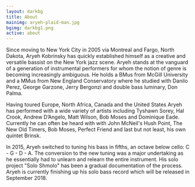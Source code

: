 ```yaml
---
layout: darkbg
title: About
mainimg: aryeh-plaid-man.jpg
bgimg: darkbg1.png
active: about
---
```

Since moving to New York City in 2005 via Montreal and Fargo, North Dakota, Aryeh Kobrinsky has quickly established himself as a creative and versatile bassist on the New York jazz scene. Aryeh stands at the vanguard of a generation of instrumental performers for whom the notion of genre is becoming increasingly ambiguous. He holds a BMus from McGill University and a MMus from New England Conservatory where he studied with Danilo Perez, George Garzone, Jerry Bergonzi and double bass luminary, Don Palma.

Having toured Europe, North Africa, Canada and the United States Aryeh has performed with a wide variety of artists including Tyshawn Sorey, Hal Crook, Andrew D’Angelo, Matt Wilson, Bob Moses and Dominique Eade. Currently he can often be heard with with John McNeil's Hush Point, The New Old Timers, Bob Moses, Perfect Friend and last but not least, his own quintet Brinsk. 

In 2015, Aryeh switched to tuning his bass in fifths, an octave below cello: C - G - D - A. The conversion to the new tuning was a major undertaking as he essentially had to unlearn and relearn the entire instrument. His solo project "Solo Shmolo" has been a gradual documentation of the process. Aryeh is currently finishing up his solo bass record which will be released in September 2018.

